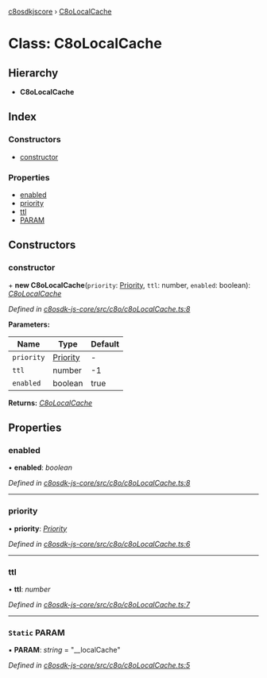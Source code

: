 [c8osdkjscore](../README.md) › [C8oLocalCache](c8olocalcache.md)

# Class: C8oLocalCache

## Hierarchy

* **C8oLocalCache**

## Index

### Constructors

* [constructor](c8olocalcache.md#constructor)

### Properties

* [enabled](c8olocalcache.md#enabled)
* [priority](c8olocalcache.md#priority)
* [ttl](c8olocalcache.md#ttl)
* [PARAM](c8olocalcache.md#static-param)

## Constructors

###  constructor

\+ **new C8oLocalCache**(`priority`: [Priority](priority.md), `ttl`: number, `enabled`: boolean): *[C8oLocalCache](c8olocalcache.md)*

*Defined in [c8osdk-js-core/src/c8o/c8oLocalCache.ts:8](https://github.com/convertigo/c8osdk-angular/blob/8cf70e2/src/c8o/c8oLocalCache.ts#L8)*

**Parameters:**

Name | Type | Default |
------ | ------ | ------ |
`priority` | [Priority](priority.md) | - |
`ttl` | number |  -1 |
`enabled` | boolean | true |

**Returns:** *[C8oLocalCache](c8olocalcache.md)*

## Properties

###  enabled

• **enabled**: *boolean*

*Defined in [c8osdk-js-core/src/c8o/c8oLocalCache.ts:8](https://github.com/convertigo/c8osdk-angular/blob/8cf70e2/src/c8o/c8oLocalCache.ts#L8)*

___

###  priority

• **priority**: *[Priority](priority.md)*

*Defined in [c8osdk-js-core/src/c8o/c8oLocalCache.ts:6](https://github.com/convertigo/c8osdk-angular/blob/8cf70e2/src/c8o/c8oLocalCache.ts#L6)*

___

###  ttl

• **ttl**: *number*

*Defined in [c8osdk-js-core/src/c8o/c8oLocalCache.ts:7](https://github.com/convertigo/c8osdk-angular/blob/8cf70e2/src/c8o/c8oLocalCache.ts#L7)*

___

### `Static` PARAM

▪ **PARAM**: *string* = "__localCache"

*Defined in [c8osdk-js-core/src/c8o/c8oLocalCache.ts:5](https://github.com/convertigo/c8osdk-angular/blob/8cf70e2/src/c8o/c8oLocalCache.ts#L5)*
